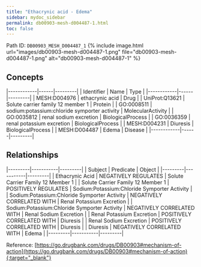 ```yaml
---
title: "Ethacrynic acid - Edema"
sidebar: mydoc_sidebar
permalink: db00903-mesh-d004487-1.html
toc: false 
---
```



Path ID: `DB00903_MESH_D004487_1`
{% include image.html url="images/db00903-mesh-d004487-1.png" file="db00903-mesh-d004487-1.png" alt="db00903-mesh-d004487-1" %}

## Concepts

|------------|------|---------|
| Identifier | Name | Type    |
|------------|------|---------|
| MESH:D004976 | ethacrynic acid | Drug |
| UniProt:Q13621 | Solute carrier family 12 member 1 | Protein |
| GO:0008511 | sodium:potassium:chloride symporter activity | MolecularActivity |
| GO:0035812 | renal sodium excretion | BiologicalProcess |
| GO:0036359 | renal potassium excretion | BiologicalProcess |
| MESH:D004231 | Diuresis | BiologicalProcess |
| MESH:D004487 | Edema | Disease |
|------------|------|---------|

## Relationships

|---------|-----------|---------|
| Subject | Predicate | Object  |
|---------|-----------|---------|
| Ethacrynic Acid | NEGATIVELY REGULATES | Solute Carrier Family 12 Member 1 |
| Solute Carrier Family 12 Member 1 | POSITIVELY REGULATES | Sodium:Potassium:Chloride Symporter Activity |
| Sodium:Potassium:Chloride Symporter Activity | NEGATIVELY CORRELATED WITH | Renal Potassium Excretion |
| Sodium:Potassium:Chloride Symporter Activity | NEGATIVELY CORRELATED WITH | Renal Sodium Excretion |
| Renal Potassium Excretion | POSITIVELY CORRELATED WITH | Diuresis |
| Renal Sodium Excretion | POSITIVELY CORRELATED WITH | Diuresis |
| Diuresis | NEGATIVELY CORRELATED WITH | Edema |
|---------|-----------|---------|

Reference: [https://go.drugbank.com/drugs/DB00903#mechanism-of-action](https://go.drugbank.com/drugs/DB00903#mechanism-of-action){:target="_blank"}